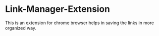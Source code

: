 # Link-Manager-Extension
This is an extension for chrome browser helps in saving the links in more organized way.
